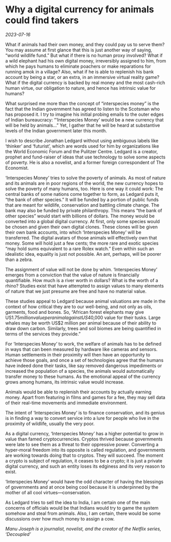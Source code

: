 # Why a digital currency for animals could find takers

*2023-07-16*

What if animals had their own money, and they could pay us to serve
them? You may assume at first glance that this is just another way of
saying, “world wildlife fund.” But what if there is no human proxy
involved? What if a wild elephant had his own digital money,
irreversibly assigned to him, from which he pays humans to eliminate
poachers or make reparations for running amok in a village? Also, what
if he is able to replenish his bank account by being a star, or an
extra, in an immersive virtual reality game? What if the digital
currency is backed by real money and the most cash-rich human virtue,
our obligation to nature, and hence has intrinsic value for humans?

What surprised me more than the concept of “interspecies money” is the
fact that the Indian government has agreed to listen to the Scotsman who
has proposed it. I try to imagine his initial probing emails to the
outer edges of Indian bureaucracy: “‘Interspecies Money’ would be a new
currency that will be held by animals…” Yet, I gather that he will be
heard at substantive levels of the Indian government later this month.

I wish to describe Jonathan Ledgard without using ambiguous labels like
‘thinker’ and ‘futurist’, which are words used for him by organizations
like the World Economic Forum and the Pulitzer Centre. Ledgard is a
creator, prophet and fund-raiser of ideas that use technology to solve
some aspects of poverty. He is also a novelist, and a former foreign
correspondent of The Economist.

‘Interspecies Money’ tries to solve the poverty of animals. As most of
nature and its animals are in poor regions of the world, the new
currency hopes to solve the poverty of many humans, too. Here is one way
it could work: The central banks of some nations come together to form,
as Ledgard puts it, “the bank of other species.” It will be funded by a
portion of public funds that are meant for wildlife, conservation and
battling climate change. The bank may also be funded by private
philanthropy. This means “the bank of other species” would start with
billions of dollars. The money would be converted into a global digital
currency. At first, only some species would be chosen and given their
own digital clones. These clones will be given their own bank accounts,
into which ‘Interspecies Money’ will be transferred. The digital avatars
of those animals will effectively own that money. Some will hold just a
few cents; the more rare and exotic species “may hold sums equivalent to
a rare Rolex watch.” Even within such an idealistic idea, equality is
just not possible. An ant, perhaps, will be poorer than a zebra.

The assignment of value will not be done by whim. ‘Interspecies Money’
emerges from a conviction that the value of nature is financially
quantifiable. How much is a river worth in dollars? What is the worth of
a rhino? Studies exist that have attempted to assign values to many
elements of nature that we just presume are free and have no material
value.

These studies appeal to Ledgard because animal valuations are made in
the context of how critical they are to our well-being, and not only as
oils, garments, food and bones. So, “African forest elephants may give
US$1.75 million value per animal against US$40,000 value for their
tusks. Large whales may be worth US$2 million per animal because of
their ability to draw down carbon. Similarly, trees and soil biomes are
being quantified in terms of the services they provide.”

For ‘Interspecies Money’ to work, the welfare of animals has to be
defined in ways that can been measured by hardware like cameras and
sensors. Human settlements in their proximity will then have an
opportunity to achieve those goals, and once a set of technologies agree
that the humans have indeed done their tasks, like say removed dangerous
impediments or increased the population of a species, the animals would
automatically transfer money to these humans. As the emotional appeal of
the currency grows among humans, its intrinsic value would increase.

Animals would be able to replenish their accounts by actually earning
money. Apart from featuring in films and games for a fee, they may sell
data of their real-time movements and immediate environment.

The intent of ‘Interspecies Money’ is to finance conservation, and its
genius is in finding a way to convert service into a lure for people who
live in the proximity of wildlife, usually the very poor.

As a digital currency, ‘Interspecies Money’ has a higher potential to
grow in value than famed cryptocurrencies. Cryptos thrived because
governments were late to see them as a threat to their oppressive power.
Converting a hyper-moral freedom into its opposite is called regulation,
and governments are working towards doing that to cryptos. They will
succeed. The moment a crypto is subject of regulation, it ceases to be a
crypto; it is just a private digital currency, and such an entity loses
its edginess and its very reason to exist.

‘Interspecies Money’ would have the odd character of having the
blessings of governments and at once being cool because it is
underpinned by the mother of all cool virtues—conservation.

As Ledgard tries to sell the idea to India, I am certain one of the main
concerns of officials would be that Indians would try to game the system
somehow and steal from animals. Also, I am certain, there would be some
discussions over how much money to assign a cow.

*Manu Joseph is a journalist, novelist, and the creator of the Netflix
series, ‘Decoupled’*
